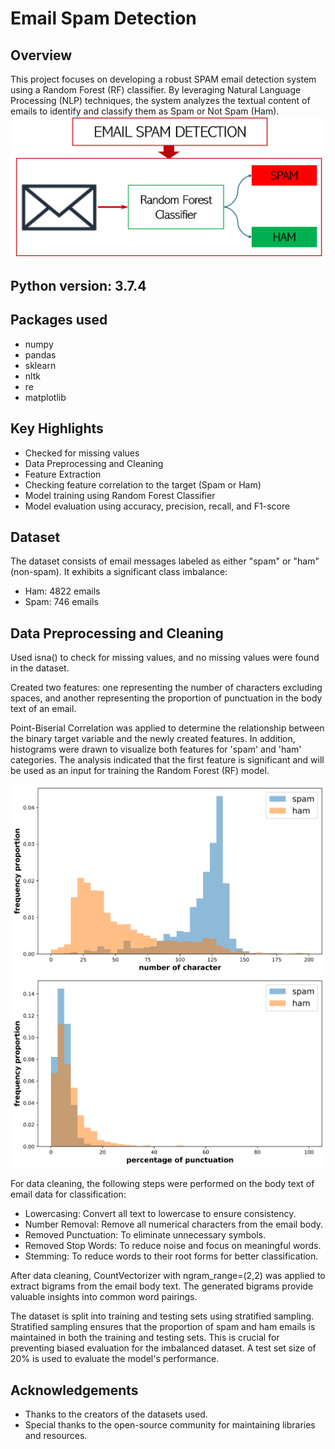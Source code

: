 # Email Spam Detection
## Overview
This project focuses on developing a robust SPAM email detection system using a Random Forest (RF) classifier. By leveraging Natural Language Processing (NLP) techniques, the system analyzes the textual content of emails to identify and classify them as Spam or Not Spam (Ham).
![image alt](https://github.com/adeyie/Email-Spam-Detection/blob/4ac767a78cb37040241a5a437becd4598a43adec/Email%20SPAM.PNG)

## Python version: 3.7.4
## Packages used
* numpy
* pandas
* sklearn
* nltk
* re
* matplotlib

## Key Highlights
* Checked for missing values
* Data Preprocessing and Cleaning
* Feature Extraction
* Checking feature correlation to the target (Spam or Ham)
* Model training using Random Forest Classifier
* Model evaluation using accuracy, precision, recall, and F1-score


## Dataset
The dataset consists of email messages labeled as either "spam" or "ham" (non-spam). It exhibits a significant class imbalance:
* Ham: 4822 emails
* Spam: 746 emails

## Data Preprocessing and Cleaning
Used isna() to check for missing values, and no missing values were found in the dataset.

Created two features: one representing the number of characters excluding spaces, and another representing the proportion of punctuation in the body text of an email.

Point-Biserial Correlation was applied to determine the relationship between the binary target variable and the newly created features. In addition, histograms were drawn to visualize both features for 'spam' and 'ham' categories. The analysis indicated that the first feature is significant and will be used as an input for training the Random Forest (RF) model.

![image alt](https://github.com/adeyie/Email-Spam-Detection/blob/b6119bb3010486fe20cc763a7f248070d3aeaa22/word_count.png)
![image alt](https://github.com/adeyie/Email-Spam-Detection/blob/28d77c73cefa444a7b10090652f0d79b37cc144a/punc_prop.png)

For data cleaning, the following steps were performed on the body text of email data for classification:

- Lowercasing: Convert all text to lowercase to ensure consistency.
- Number Removal: Remove all numerical characters from the email body.
- Removed Punctuation: To eliminate unnecessary symbols.
- Removed Stop Words: To reduce noise and focus on meaningful words.
- Stemming: To reduce words to their root forms for better classification.

After data cleaning, CountVectorizer with ngram_range=(2,2) was applied to extract bigrams from the email body text. The generated bigrams provide valuable insights into common word pairings.

The dataset is split into training and testing sets using stratified sampling. Stratified sampling ensures that the proportion of spam and ham emails is maintained in both the training and testing sets. This is crucial for preventing biased evaluation for the imbalanced dataset. A test set size of 20% is used to evaluate the model's performance.

## Acknowledgements
* Thanks to the creators of the datasets used.
* Special thanks to the open-source community for maintaining libraries and resources.


